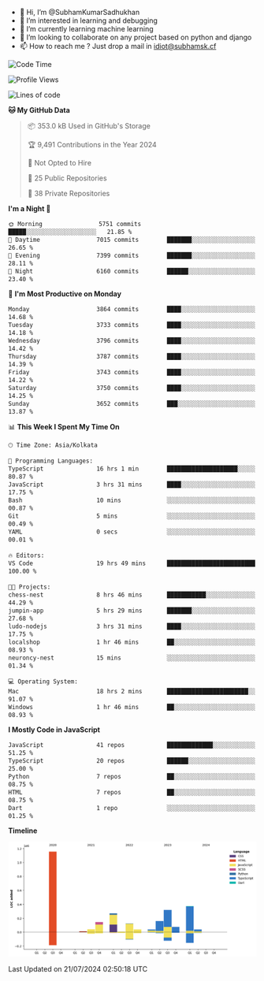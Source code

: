 - 👋 Hi, I’m @SubhamKumarSadhukhan
- 👀 I’m interested in learning and debugging
- 🌱 I’m currently learning machine learning
- 💞️ I’m looking to collaborate on any project based on python and django
- 📫 How to reach me ?
      Just drop a mail in idiot@subhamsk.cf

<!---
SubhamKumarSadhukhan/SubhamKumarSadhukhan is a ✨ special ✨ repository because its `README.md` (this file) appears on your GitHub profile.
You can click the Preview link to take a look at your changes.
--->


<!--START_SECTION:waka-->
![Code Time](http://img.shields.io/badge/Code%20Time-2%2C321%20hrs%2055%20mins-blue)

![Profile Views](http://img.shields.io/badge/Profile%20Views-1-blue)

![Lines of code](https://img.shields.io/badge/From%20Hello%20World%20I%27ve%20Written-2.8%20million%20lines%20of%20code-blue)

**🐱 My GitHub Data** 

> 📦 353.0 kB Used in GitHub's Storage 
 > 
> 🏆 9,491 Contributions in the Year 2024
 > 
> 🚫 Not Opted to Hire
 > 
> 📜 25 Public Repositories 
 > 
> 🔑 38 Private Repositories 
 > 
**I'm a Night 🦉** 

```text
🌞 Morning                5751 commits        █████░░░░░░░░░░░░░░░░░░░░   21.85 % 
🌆 Daytime                7015 commits        ███████░░░░░░░░░░░░░░░░░░   26.65 % 
🌃 Evening                7399 commits        ███████░░░░░░░░░░░░░░░░░░   28.11 % 
🌙 Night                  6160 commits        ██████░░░░░░░░░░░░░░░░░░░   23.40 % 
```
📅 **I'm Most Productive on Monday** 

```text
Monday                   3864 commits        ████░░░░░░░░░░░░░░░░░░░░░   14.68 % 
Tuesday                  3733 commits        ████░░░░░░░░░░░░░░░░░░░░░   14.18 % 
Wednesday                3796 commits        ████░░░░░░░░░░░░░░░░░░░░░   14.42 % 
Thursday                 3787 commits        ████░░░░░░░░░░░░░░░░░░░░░   14.39 % 
Friday                   3743 commits        ████░░░░░░░░░░░░░░░░░░░░░   14.22 % 
Saturday                 3750 commits        ████░░░░░░░░░░░░░░░░░░░░░   14.25 % 
Sunday                   3652 commits        ███░░░░░░░░░░░░░░░░░░░░░░   13.87 % 
```


📊 **This Week I Spent My Time On** 

```text
🕑︎ Time Zone: Asia/Kolkata

💬 Programming Languages: 
TypeScript               16 hrs 1 min        ████████████████████░░░░░   80.87 % 
JavaScript               3 hrs 31 mins       ████░░░░░░░░░░░░░░░░░░░░░   17.75 % 
Bash                     10 mins             ░░░░░░░░░░░░░░░░░░░░░░░░░   00.87 % 
Git                      5 mins              ░░░░░░░░░░░░░░░░░░░░░░░░░   00.49 % 
YAML                     0 secs              ░░░░░░░░░░░░░░░░░░░░░░░░░   00.01 % 

🔥 Editors: 
VS Code                  19 hrs 49 mins      █████████████████████████   100.00 % 

🐱‍💻 Projects: 
chess-nest               8 hrs 46 mins       ███████████░░░░░░░░░░░░░░   44.29 % 
jumpin-app               5 hrs 29 mins       ███████░░░░░░░░░░░░░░░░░░   27.68 % 
ludo-nodejs              3 hrs 31 mins       ████░░░░░░░░░░░░░░░░░░░░░   17.75 % 
localshop                1 hr 46 mins        ██░░░░░░░░░░░░░░░░░░░░░░░   08.93 % 
neuroncy-nest            15 mins             ░░░░░░░░░░░░░░░░░░░░░░░░░   01.34 % 

💻 Operating System: 
Mac                      18 hrs 2 mins       ███████████████████████░░   91.07 % 
Windows                  1 hr 46 mins        ██░░░░░░░░░░░░░░░░░░░░░░░   08.93 % 
```

**I Mostly Code in JavaScript** 

```text
JavaScript               41 repos            █████████████░░░░░░░░░░░░   51.25 % 
TypeScript               20 repos            ██████░░░░░░░░░░░░░░░░░░░   25.00 % 
Python                   7 repos             ██░░░░░░░░░░░░░░░░░░░░░░░   08.75 % 
HTML                     7 repos             ██░░░░░░░░░░░░░░░░░░░░░░░   08.75 % 
Dart                     1 repo              ░░░░░░░░░░░░░░░░░░░░░░░░░   01.25 % 
```



**Timeline**

![Lines of Code chart](https://raw.githubusercontent.com/SubhamKumarSadhukhan/SubhamKumarSadhukhan/main/assets/bar_graph.png)


 Last Updated on 21/07/2024 02:50:18 UTC
<!--END_SECTION:waka-->
